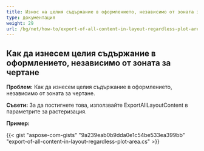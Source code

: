 ```yaml
---
title: Износ на целия съдържание в оформлението, независимо от зоната за чертане
type: документация
weight: 29
url: /bg/net/how-to/export-of-all-content-in-layout-regardless-plot-area/
---
```


## **Как да изнесем целия съдържание в оформлението, независимо от зоната за чертане**

**Проблем:** Как да изнесем целия съдържание в оформлението, независимо от зоната за чертане.

**Съвети:** За да постигнете това, използвайте ExportAllLayoutContent в параметрите за растеризация.

**Пример:**

{{< gist "aspose-com-gists" "9a239eab0b9dda0e1c54be533ea399bb" "export-of-all-content-in-layout-regardless-plot-area.cs" >}}
